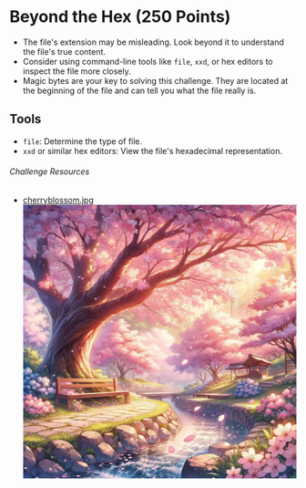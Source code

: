 # Beyond the Hex (250 Points)


- The file's extension may be misleading. Look beyond it to understand the file's true content.
- Consider using command-line tools like `file`, `xxd`, or hex editors to inspect the file more closely.
- Magic bytes are your key to solving this challenge. They are located at the beginning of the file and can tell you what the file really is.

## Tools

- `file`: Determine the type of file.
- `xxd` or similar hex editors: View the file's hexadecimal representation.

###### Challenge Resources
- [cherryblossom.jpg](./src/cherryblossom.jpg)
![cherryblossom.jpg](./src/cherryblossom.jpg)


 
